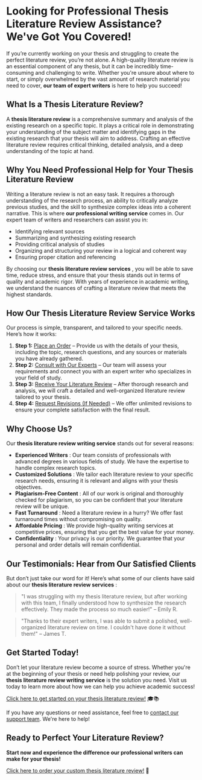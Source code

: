 # Looking for Professional Thesis Literature Review Assistance? We've Got You Covered!

If you’re currently working on your thesis and struggling to create the perfect literature review, you’re not alone. A high-quality literature review is an essential component of any thesis, but it can be incredibly time-consuming and challenging to write. Whether you're unsure about where to start, or simply overwhelmed by the vast amount of research material you need to cover, **our team of expert writers** is here to help you succeed!

## What Is a Thesis Literature Review?

A **thesis literature review** is a comprehensive summary and analysis of the existing research on a specific topic. It plays a critical role in demonstrating your understanding of the subject matter and identifying gaps in the existing research that your thesis will aim to address. Crafting an effective literature review requires critical thinking, detailed analysis, and a deep understanding of the topic at hand.

## Why You Need Professional Help for Your Thesis Literature Review

Writing a literature review is not an easy task. It requires a thorough understanding of the research process, an ability to critically analyze previous studies, and the skill to synthesize complex ideas into a coherent narrative. This is where **our professional writing service** comes in. Our expert team of writers and researchers can assist you in:

- Identifying relevant sources
- Summarizing and synthesizing existing research
- Providing critical analysis of studies
- Organizing and structuring your review in a logical and coherent way
- Ensuring proper citation and referencing

By choosing our **thesis literature review services** , you will be able to save time, reduce stress, and ensure that your thesis stands out in terms of quality and academic rigor. With years of experience in academic writing, we understand the nuances of crafting a literature review that meets the highest standards.

## How Our Thesis Literature Review Service Works

Our process is simple, transparent, and tailored to your specific needs. Here’s how it works:

1. **Step 1:** [Place an Order](https://tinyurl.com/topessay?keyword=thesis+literature+review) – Provide us with the details of your thesis, including the topic, research questions, and any sources or materials you have already gathered.
2. **Step 2:** [Consult with Our Experts](https://tinyurl.com/topessay?keyword=thesis+literature+review) – Our team will assess your requirements and connect you with an expert writer who specializes in your field of study.
3. **Step 3:** [Receive Your Literature Review](https://tinyurl.com/topessay?keyword=thesis+literature+review) – After thorough research and analysis, we will craft a detailed and well-organized literature review tailored to your thesis.
4. **Step 4:** [Request Revisions (If Needed)](https://tinyurl.com/topessay?keyword=thesis+literature+review) – We offer unlimited revisions to ensure your complete satisfaction with the final result.

## Why Choose Us?

Our **thesis literature review writing service** stands out for several reasons:

- **Experienced Writers** : Our team consists of professionals with advanced degrees in various fields of study. We have the expertise to handle complex research topics.
- **Customized Solutions** : We tailor each literature review to your specific research needs, ensuring it is relevant and aligns with your thesis objectives.
- **Plagiarism-Free Content** : All of our work is original and thoroughly checked for plagiarism, so you can be confident that your literature review will be unique.
- **Fast Turnaround** : Need a literature review in a hurry? We offer fast turnaround times without compromising on quality.
- **Affordable Pricing** : We provide high-quality writing services at competitive prices, ensuring that you get the best value for your money.
- **Confidentiality** : Your privacy is our priority. We guarantee that your personal and order details will remain confidential.

## Our Testimonials: Hear from Our Satisfied Clients

But don’t just take our word for it! Here’s what some of our clients have said about our **thesis literature review services** :

> "I was struggling with my thesis literature review, but after working with this team, I finally understood how to synthesize the research effectively. They made the process so much easier!" – Emily R.

> "Thanks to their expert writers, I was able to submit a polished, well-organized literature review on time. I couldn't have done it without them!" – James T.

## Get Started Today!

Don’t let your literature review become a source of stress. Whether you're at the beginning of your thesis or need help polishing your review, our **thesis literature review writing service** is the solution you need. Visit us today to learn more about how we can help you achieve academic success!

[Click here to get started on your thesis literature review!](https://tinyurl.com/topessay?keyword=thesis+literature+review) 🎓📚

If you have any questions or need assistance, feel free to [contact our support team](https://tinyurl.com/topessay?keyword=thesis+literature+review). We're here to help!

## Ready to Perfect Your Literature Review?

**Start now and experience the difference our professional writers can make for your thesis!**

[Click here to order your custom thesis literature review!](https://tinyurl.com/topessay?keyword=thesis+literature+review) 🌟
